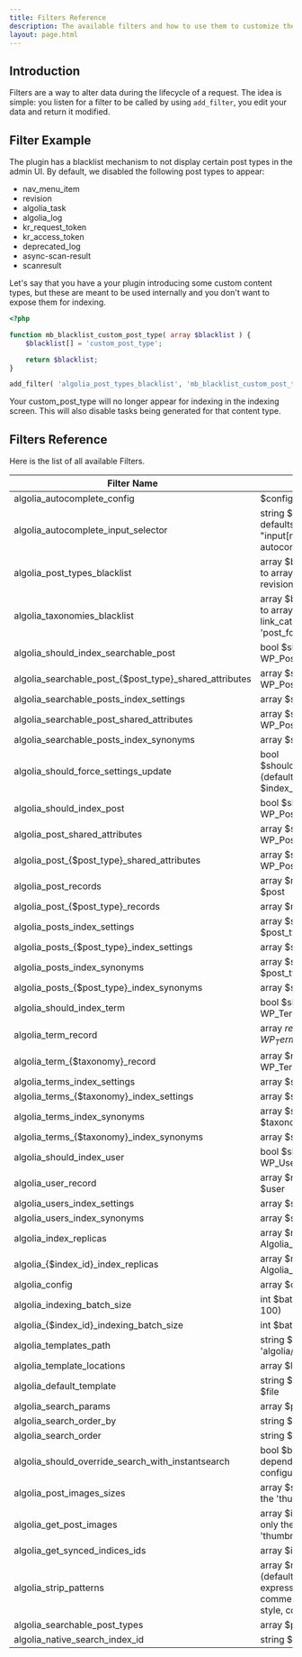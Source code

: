 ```yaml
---
title: Filters Reference
description: The available filters and how to use them to customize the behaviour.
layout: page.html
---
```


## Introduction

Filters are a way to alter data during the lifecycle of a request. The idea is simple: you listen for a filter to be called by using `add_filter`, you edit your data and return it modified.

## Filter Example

The plugin has a blacklist mechanism to not display certain post types in the admin UI.
By default, we disabled the following post types to appear:
- nav_menu_item
- revision
- algolia_task
- algolia_log
- kr_request_token
- kr_access_token
- deprecated_log
- async-scan-result
- scanresult


Let's say that you have a your plugin introducing some custom content types, but these are meant to be used internally and you don't want to expose them for indexing.

```php
<?php

function mb_blacklist_custom_post_type( array $blacklist ) {
	$blacklist[] = 'custom_post_type';

	return $blacklist;
}

add_filter( 'algolia_post_types_blacklist', 'mb_blacklist_custom_post_type' );
```

Your custom_post_type will no longer appear for indexing in the indexing screen.
This will also disable tasks being generated for that content type.

## Filters Reference

Here is the list of all available Filters.

| Filter Name                                              | Params                                                                                                      |
|----------------------------------------------------------|-------------------------------------------------------------------------------------------------------------|
| algolia_autocomplete_config                              | $config                                                                                                     |
| algolia_autocomplete_input_selector                      | string $input_selector, defaults to "input[name='s']:not('.no-autocomplete')"                               |
| algolia_post_types_blacklist                             | array $blacklist, defaults to array( 'nav_menu_item', revision' )                                           |
| algolia_taxonomies_blacklist                             | array $blacklist, defaults to array( 'nav_menu', link_category', 'post_format' )                            |
| algolia_should_index_searchable_post                     | bool $should_index, WP_Post $post                                                                           |
| algolia_searchable\_post\_{$post_type}_shared_attributes | array $shared_attributes, WP_Post $post                                                                     |
| algolia_searchable_posts_index_settings                  | array $settings                                                                                             |
| algolia_searchable_post_shared_attributes                | array $shared_attributes, WP_Post $post                                                                     |
| algolia_searchable_posts_index_synonyms                  | array $synonyms                                                                                             |
| algolia_should_force_settings_update                     | bool $should_force_update (default: false), string $index_id                                                |
| algolia_should_index_post                                | bool $should_index, WP_Post $post                                                                           |
| algolia_post_shared_attributes                           | array $shared_attributes, WP_Post $post                                                                     |
| algolia\_post\_{$post_type}_shared_attributes            | array $shared_attributes, WP_Post $post                                                                     |
| algolia_post_records                                     | array $record, WP_Post $post                                                                     |
| algolia\_post\_{$post_type}_records                      | array $record, WP_Post
| algolia_posts_index_settings                             | array $settings, string $post_type                                                                          |
| algolia\_posts\_{$post_type}_index_settings              | array $settings                                                                                             |
| algolia_posts_index_synonyms                             | array $synonyms, string $post_type                                                                          |
| algolia\_posts\_{$post_type}_index_synonyms              | array $synonyms                                                                                             |
| algolia_should_index_term                                | bool $should_index, WP_Term/object $term                                                                    |
| algolia_term_record                                      | array $record, WP_Term/object$term                                                                          |
| algolia\_term\_{$taxonomy}_record                        | array $record, WP_Term/object $term                                                                         |
| algolia_terms_index_settings                             | array $settings                                                                                             |
| algolia\_terms\_{$taxonomy}_index_settings               | array $settings                                                                                             |
| algolia_terms_index_synonyms                             | array $synonyms, string $taxonomy                                                                           |
| algolia\_terms\_{$taxonomy}_index_synonyms               | array $synonyms                                                                                             |
| algolia_should_index_user                                | bool $should_index, WP_User $user                                                                           |
| algolia_user_record                                      | array $record, WP_User $user                                                                                |
| algolia_users_index_settings                             | array $settings                                                                                             |
| algolia_users_index_synonyms                             | array $synonyms                                                                                             |
| algolia_index_replicas                                   | array $replicas, Algolia_Index $index                                                                       |
| algolia\_{$index_id}_index_replicas                      | array $replicas, Algolia_Index $index                                                                       |
| algolia_config                                           | array $config                                                                                               |
| algolia_indexing_batch_size                              | int $batch_size (default: 100)                                                                              |
| algolia\_{$index_id}_indexing_batch_size                 | int $batch_size                                                                                             |
| algolia_templates_path                                   | string $path (default: 'algolia/')                                                                          |
| algolia_template_locations                               | array $locations                                                                                            |
| algolia_default_template                                 | string $template, string $file                                                                              |
| algolia_search_params                                    | array $params                                                                                               |
| algolia_search_order_by                                  | string $attribute_name                                                                                      |
| algolia_search_order                                     | string $order                                                                                               |
| algolia_should_override_search_with_instantsearch        | bool $bool (default: depending on configuration)                                                            |
| algolia_post_images_sizes                                | array $sizes (default: only the 'thumbnail' size)                                                           |
| algolia_get_post_images                                  | array $images (default: only the info about the 'thumbnail' size)                                           |
| algolia_get_synced_indices_ids                           | array $ids                                                                                                  |
| algolia_strip_patterns                                   | array $noise_patterns (default: regular expressions to strip comments, cdata, script, style, code, and pre) |
| algolia_searchable_post_types                            | array $post_types                                                                                           |
| algolia_native_search_index_id                           | string $index_id                                                                                            |
